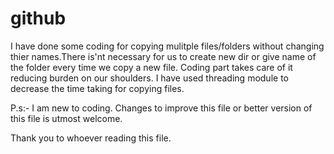 # github
I have done some coding for copying mulitple files/folders without changing thier names.There is'nt necessary for us to create new dir or
give name of the folder every time we copy a new file. Coding part takes care of it reducing burden on our shoulders. I have used threading module to decrease the time taking for copying files.


P.s:- I am new to coding. Changes to improve this file or better version of this file is utmost welcome.

Thank you  to whoever reading this file.
